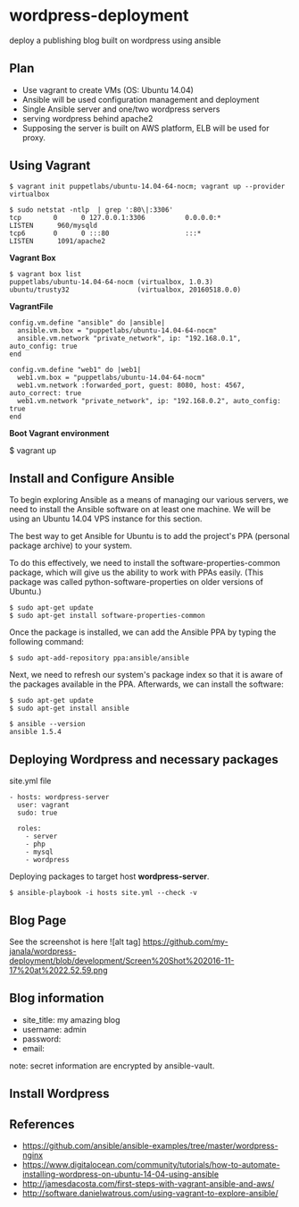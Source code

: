 # wordpress-deployment
deploy a publishing blog built on wordpress using ansible

## Plan

* Use vagrant to create VMs (OS: Ubuntu 14.04)
* Ansible will be used configuration management and deployment
* Single Ansible server and one/two wordpress servers
* serving wordpress behind apache2
* Supposing the server is built on AWS platform, ELB will be used for proxy.


## Using Vagrant

`$ vagrant init puppetlabs/ubuntu-14.04-64-nocm; vagrant up --provider virtualbox`

```
$ sudo netstat -ntlp  | grep ':80\|:3306'
tcp        0      0 127.0.0.1:3306          0.0.0.0:*               LISTEN      960/mysqld
tcp6       0      0 :::80                   :::*                    LISTEN      1091/apache2
```

**Vagrant Box**

```
$ vagrant box list
puppetlabs/ubuntu-14.04-64-nocm (virtualbox, 1.0.3)
ubuntu/trusty32                 (virtualbox, 20160518.0.0)
```

**VagrantFile**

```
config.vm.define "ansible" do |ansible|
  ansible.vm.box = "puppetlabs/ubuntu-14.04-64-nocm"
  ansible.vm.network "private_network", ip: "192.168.0.1", auto_config: true
end

config.vm.define "web1" do |web1|
  web1.vm.box = "puppetlabs/ubuntu-14.04-64-nocm"
  web1.vm.network :forwarded_port, guest: 8080, host: 4567, auto_correct: true
  web1.vm.network "private_network", ip: "192.168.0.2", auto_config: true
end
```

**Boot Vagrant environment**

$ vagrant up

## Install and Configure Ansible

To begin exploring Ansible as a means of managing our various servers, we need to install the Ansible software on at least one machine. We will be using an Ubuntu 14.04 VPS instance for this section.

The best way to get Ansible for Ubuntu is to add the project's PPA (personal package archive) to your system.

To do this effectively, we need to install the software-properties-common package, which will give us the ability to work with PPAs easily. (This package was called python-software-properties on older versions of Ubuntu.)

```
$ sudo apt-get update
$ sudo apt-get install software-properties-common
```
Once the package is installed, we can add the Ansible PPA by typing the following command:


`$ sudo apt-add-repository ppa:ansible/ansible`

Next, we need to refresh our system's package index so that it is aware of the packages available in the PPA. Afterwards, we can install the software:

```
$ sudo apt-get update
$ sudo apt-get install ansible
```

```
$ ansible --version
ansible 1.5.4
```

## Deploying Wordpress and necessary packages

site.yml file

```
- hosts: wordpress-server
  user: vagrant
  sudo: true

  roles:
    - server
    - php
    - mysql
    - wordpress
```

Deploying packages to target host **wordpress-server**.

`$ ansible-playbook -i hosts site.yml --check -v`


## Blog Page

See the screenshot is here ![alt tag] https://github.com/my-janala/wordpress-deployment/blob/development/Screen%20Shot%202016-11-17%20at%2022.52.59.png

## Blog information

* site_title: my amazing blog
* username: admin
* password:
* email:

note: secret information are encrypted by ansible-vault. 

## Install Wordpress


## References
* https://github.com/ansible/ansible-examples/tree/master/wordpress-nginx
* https://www.digitalocean.com/community/tutorials/how-to-automate-installing-wordpress-on-ubuntu-14-04-using-ansible
* http://jamesdacosta.com/first-steps-with-vagrant-ansible-and-aws/
* http://software.danielwatrous.com/using-vagrant-to-explore-ansible/
